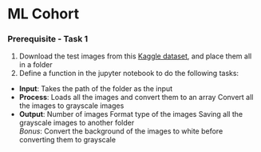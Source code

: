 # ML Cohort

### Prerequisite - Task 1

1. Download the test images from this [Kaggle dataset](https://www.kaggle.com/mbkinaci/fruit-images-for-object-detection), and place them all in a folder
2. Define a function in the jupyter notebook to do the following tasks:

- **Input**:
  Takes the path of the folder as the input
  <br>
- **Process**:
  Loads all the images and convert them to an array
  Convert all the images to grayscale images
  <br>
- **Output**:
  Number of images
  Format type of the images
  Saving all the grayscale images to another folder
  <br>
  _Bonus_:
  Convert the background of the images to white before converting them to grayscale
